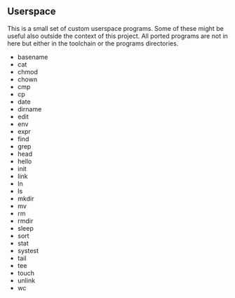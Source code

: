 
## Userspace

This is a small set of custom userspace programs. Some of these might be useful also outside the
context of this project.
All ported programs are not in here but either in the toolchain or the programs directories.

* basename
* cat
* chmod
* chown
* cmp
* cp
* date
* dirname
* edit
* env
* expr
* find
* grep
* head
* hello
* init
* link
* ln
* ls
* mkdir
* mv
* rm
* rmdir
* sleep
* sort
* stat
* systest
* tail
* tee
* touch
* unlink
* wc

